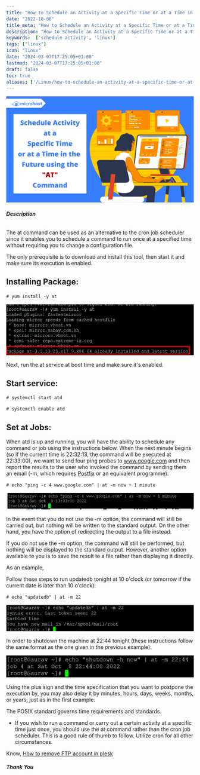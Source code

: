 ```yaml
---
title: "How to Schedule an Activity at a Specific Time or at a Time in the Future Using the 'at' Command"
date: "2022-10-08"
title_meta: "How to Schedule an Activity at a Specific Time or at a Time in the Future Using the 'at' Command"
description: "How to Schedule an Activity at a Specific Time or at a Time in the Future Using the 'at' Command"
keywords:  ['schedule activity', 'linux']
tags: ["linux"]
icon: "linux"
date: "2024-03-07T17:25:05+01:00"
lastmod: "2024-03-07T17:25:05+01:00" 
draft: false
toc: true
aliases: ['/Linux/how-to-schedule-an-activity-at-a-specific-time-or-at-a-time-in-the-future-using-the-at-command']
---
```


![How to Schedule an Activity at a Specific Time or at a Time in the Future Using the 'at' Command](images/How-to-Schedule-an-Activity-at-a-Specific-Time-or-at-a-Time-in-the-Future-Using-the-at-Command-1024x576.png)

###### **Description**

The at command can be used as an alternative to the cron job scheduler since it enables you to schedule a command to run once at a specified time without requiring you to change a configuration file.

The only prerequisite is to download and install this tool, then start it and make sure its execution is enabled.

## Installing Package:

```
# yum install -y at 
```

![package installation complete](images/image-298.png)

Next, run the at service at boot time and make sure it's enabled.

## Start service:

```
# systemctl start atd 
```

```
# systemctl enable atd 
```

## Set at Jobs:

When atd is up and running, you will have the ability to schedule any command or job using the instructions below. When the next minute begins (so if the current time is 22:32:13, the command will be executed at 22:33:00), we want to send four ping probes to www.google.com and then report the results to the user who invoked the command by sending them an email (-m, which requires [Postfix](https://en.wikipedia.org/wiki/Postfix_(software)) or an equivalent programme):

```
# echo "ping -c 4 www.google.com" | at -m now + 1 minute 
```

![Set at Jobs:](images/image-299.png)

In the event that you do not use the -m option, the command will still be carried out, but nothing will be written to the standard output. On the other hand, you have the option of redirecting the output to a file instead.

If you do not use the -m option, the command will still be performed, but nothing will be displayed to the standard output. However, another option available to you is to save the result to a file rather than displaying it directly.

As an example,

Follow these steps to run updatedb tonight at 10 o'clock (or tomorrow if the current date is later than 10 o'clock):

```
# echo "updatedb" | at -m 22 
```

![How to Schedule an Activity at a Specific Time or at a Time in the Future Using the 'at' Command](images/image-300.png)

In order to shutdown the machine at 22:44 tonight (these instructions follow the same format as the one given in the previous example):

![Set at Jobs:](images/image-301.png)

Using the plus sign and the time specification that you want to postpone the execution by, you may also delay it by minutes, hours, days, weeks, months, or years, just as in the first example.

The POSIX standard governs time requirements and standards.

- If you wish to run a command or carry out a certain activity at a specific time just once, you should use the at command rather than the cron job scheduler. This is a good rule of thumb to follow. Utilize cron for all other circumstances.

Know, [How to remove FTP account in plesk](https://utho.com/docs/tutorial/how-to-remove-ftp-account-in-plesk/)

###### **Thank You**
